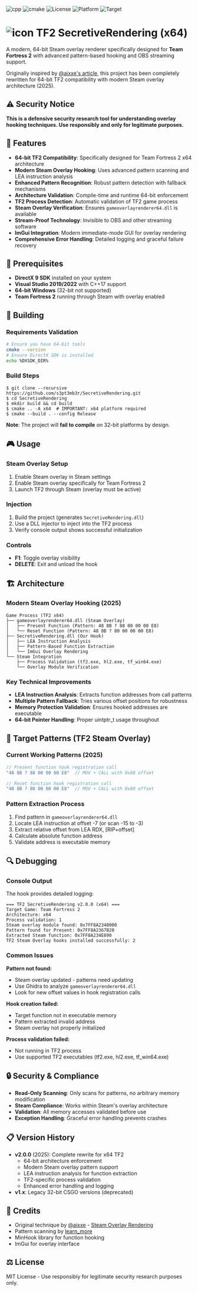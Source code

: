 ![cpp](https://img.shields.io/badge/C%2B%2B-17-%23ff40d9.svg?style=flat)
![cmake](https://img.shields.io/badge/cmake-3.16-yellow)
![License](http://img.shields.io/badge/license-MIT-yellowgreen.svg?style=flat)
![Platform](https://img.shields.io/badge/platform-x64--only-red.svg?style=flat)
![Target](https://img.shields.io/badge/target-Team%20Fortress%202-orange.svg?style=flat)

# ![icon](https://img.icons8.com/clouds/40/000000/steam.png) TF2 SecretiveRendering (x64)

A modern, 64-bit Steam overlay renderer specifically designed for **Team Fortress 2** with advanced pattern-based hooking and OBS streaming support.

Originally inspired by [@aixxe's article](https://aixxe.net/2017/09/steam-overlay-rendering), this project has been completely rewritten for 64-bit TF2 compatibility with modern Steam overlay architecture (2025).

## ⚠️ Security Notice

**This is a defensive security research tool for understanding overlay hooking techniques. Use responsibly and only for legitimate purposes.**

## 🎯 Features

- **64-bit TF2 Compatibility**: Specifically designed for Team Fortress 2 x64 architecture
- **Modern Steam Overlay Hooking**: Uses advanced pattern scanning and LEA instruction analysis  
- **Enhanced Pattern Recognition**: Robust pattern detection with fallback mechanisms
- **Architecture Validation**: Compile-time and runtime 64-bit enforcement
- **TF2 Process Detection**: Automatic validation of TF2 game process
- **Steam Overlay Verification**: Ensures `gameoverlayrenderer64.dll` is available
- **Stream-Proof Technology**: Invisible to OBS and other streaming software
- **ImGui Integration**: Modern immediate-mode GUI for overlay rendering
- **Comprehensive Error Handling**: Detailed logging and graceful failure recovery

## 🔧 Prerequisites

- **DirectX 9 SDK** installed on your system
- **Visual Studio 2019/2022** with C++17 support
- **64-bit Windows** (32-bit not supported)
- **Team Fortress 2** running through Steam with overlay enabled

## 🚀 Building

### Requirements Validation
```bash
# Ensure you have 64-bit tools
cmake --version
# Ensure DirectX SDK is installed
echo %DXSDK_DIR%
```

### Build Steps
```shell
$ git clone --recursive https://github.com/s3pt3mb3r/SecretiveRendering.git
$ cd SecretiveRendering
$ mkdir build && cd build
$ cmake .. -A x64  # IMPORTANT: x64 platform required
$ cmake --build . --config Release
```

**Note**: The project will **fail to compile** on 32-bit platforms by design.

## 🎮 Usage

### Steam Overlay Setup
1. Enable Steam overlay in Steam settings
2. Enable Steam overlay specifically for Team Fortress 2
3. Launch TF2 through Steam (overlay must be active)

### Injection
1. Build the project (generates `SecretiveRendering.dll`)
2. Use a DLL injector to inject into the TF2 process
3. Verify console output shows successful initialization

### Controls
- **F1**: Toggle overlay visibility
- **DELETE**: Exit and unload the hook

## 🏗️ Architecture

### Modern Steam Overlay Hooking (2025)
```
Game Process (TF2 x64)
├── gameoverlayrenderer64.dll (Steam Overlay)
│   ├── Present Function (Pattern: 48 8B ? 88 00 00 00 E8)
│   └── Reset Function (Pattern: 48 8B ? 80 00 00 00 E8)
├── SecretiveRendering.dll (Our Hook)
│   ├── LEA Instruction Analysis
│   ├── Pattern-Based Function Extraction
│   └── ImGui Overlay Rendering
└── Steam Integration
    ├── Process Validation (tf2.exe, hl2.exe, tf_win64.exe)
    └── Overlay Module Verification
```

### Key Technical Improvements
- **LEA Instruction Analysis**: Extracts function addresses from call patterns
- **Multiple Pattern Fallback**: Tries various offset positions for robustness
- **Memory Protection Validation**: Ensures hooked addresses are executable
- **64-bit Pointer Handling**: Proper uintptr_t usage throughout

## 🎯 Target Patterns (TF2 Steam Overlay)

### Current Working Patterns (2025)
```cpp
// Present function hook registration call
"48 8B ? 88 00 00 00 E8"  // MOV + CALL with 0x88 offset

// Reset function hook registration call  
"48 8B ? 80 00 00 00 E8"  // MOV + CALL with 0x80 offset
```

### Pattern Extraction Process
1. Find pattern in `gameoverlayrenderer64.dll`
2. Locate LEA instruction at offset -7 (or scan -15 to -3)
3. Extract relative offset from LEA RDX, [RIP+offset]
4. Calculate absolute function address
5. Validate address is executable memory

## 🔍 Debugging

### Console Output
The hook provides detailed logging:
```
=== TF2 SecretiveRendering v2.0.0 (x64) ===
Target Game: Team Fortress 2
Architecture: x64
Process validation: 1
Steam overlay module found: 0x7FF8A2340000
Pattern found for Present: 0x7FF8A2367B20
Extracted Steam function: 0x7FF8A234E890
TF2 Steam Overlay hooks installed successfully: 2
```

### Common Issues

**Pattern not found:**
- Steam overlay updated - patterns need updating
- Use Ghidra to analyze `gameoverlayrenderer64.dll`
- Look for new offset values in hook registration calls

**Hook creation failed:**
- Target function not in executable memory
- Pattern extracted invalid address
- Steam overlay not properly initialized

**Process validation failed:**
- Not running in TF2 process
- Use supported TF2 executables (tf2.exe, hl2.exe, tf_win64.exe)

## 🔒 Security & Compliance

- **Read-Only Scanning**: Only scans for patterns, no arbitrary memory modification
- **Steam Compliance**: Works within Steam's overlay architecture  
- **Validation**: All memory accesses validated before use
- **Exception Handling**: Graceful error handling prevents crashes

## 📋 Version History

- **v2.0.0** (2025): Complete rewrite for x64 TF2
  - 64-bit architecture enforcement
  - Modern Steam overlay pattern support
  - LEA instruction analysis for function extraction
  - TF2-specific process validation
  - Enhanced error handling and logging
- **v1.x**: Legacy 32-bit CSGO versions (deprecated)

## 🙏 Credits

- Original technique by [@aixxe](https://github.com/aixxe) - [Steam Overlay Rendering](https://aixxe.net/2017/09/steam-overlay-rendering)
- Pattern scanning by [learn_more](https://github.com/learn-more/findpattern-bench)
- MinHook library for function hooking
- ImGui for overlay interface

## ⚖️ License

MIT License - Use responsibly for legitimate security research purposes only.
